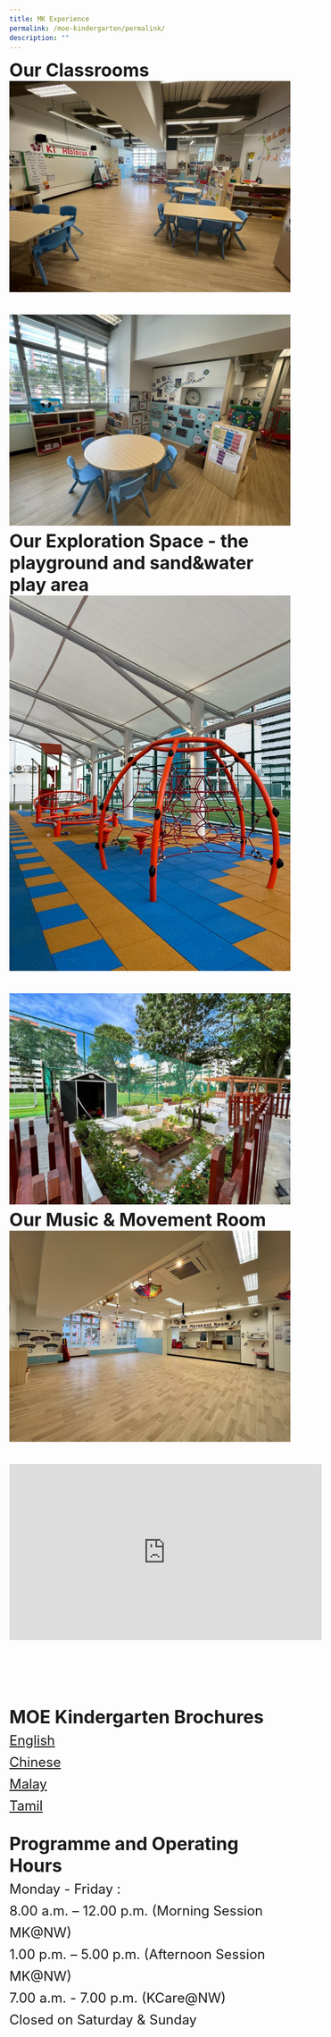 ```yaml
---
title: MK Experience
permalink: /moe-kindergarten/permalink/
description: ""
---
```

<font size="6">**Our Classrooms**
![](/images/MOE%20Kindergarten/classroom.jpeg)

![](/images/MOE%20Kindergarten/learning%20corner.jpeg)
	<br>
<font size="6">**Our Exploration Space - the playground and sand&amp;water play area**
![](/images/MOE%20Kindergarten/playground%201.jpeg)

![](/images/MOE%20Kindergarten/garden.jpeg)
	<br>
<font size="6">**Our Music &amp; Movement Room**
![](/images/MOE%20Kindergarten/music%20room.png)

<iframe allowfullscreen="" allow="accelerometer; autoplay; clipboard-write; encrypted-media; gyroscope; picture-in-picture; web-share" frameborder="0" title="YouTube video player" src="https://www.youtube.com/embed/4tHGIm9uIk8?si=wLYrnUPqFQHtMZi3" height="315" width="560"></iframe>

<br><br>
**MOE Kindergarten Brochures**
	<font size="5">
<br>[English](https://file.for.edu.sg/mk-brochure-english.pdf)
<br>[Chinese](https://file.for.edu.sg/mk-brochure-chinese.pdf)
<br>[Malay](https://file.for.edu.sg/mk-brochure-malay.pdf)
<br>[Tamil](https://file.for.edu.sg/mk-brochure-tamil.pdf)
<br>
<font size="6">
		
		
**Programme and Operating Hours**
<br>
	<font size="5">
	Monday - Friday :
<br>8.00 a.m. – 12.00 p.m. (Morning Session MK@NW)
<br>1.00 p.m. – 5.00 p.m. (Afternoon Session MK@NW)
<br>7.00 a.m. - 7.00 p.m.    (KCare@NW)
<br>Closed on Saturday &amp; Sunday</font></font></font></font></font></font>